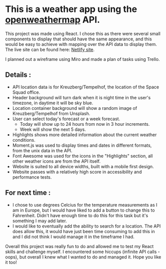 # This is a weather app using the [openweathermap](https://openweathermap.org/api) API. 

This project was made using React. I chose this as there were several small components to display that should have the same appearance, and this would be easy to achieve with mapping over the API data to display them. The live site can be found here: [Netlify site](https://main--glittering-pithivier-8e0578.netlify.app/).

I planned out a wireframe using Miro and made a plan of tasks using Trello.

## Details :

- API location data is for Kreuzberg/Tempelhof, the location of the Space Squad office.
- Header background will turn dark when it is night time in the user's timezone, in daytime it will be sky blue.
- Location container background will show a random image of Kreuzberg/Tempelhof from Unsplash.
- User can select today's forecast or a week forecast.
    - Today will show up to 24 hours from now in 3 hour increments.
    - Week will show the next 5 days.
- Highlights shows more detailed information about the current weather conditions.
- Moment.js was used to display times and dates in different formats, from the unix data in the API.
- Font Awesome was used for the icons in the "Highlights" section, all other weather icons are from the API itself.
- Website is suited to all device widths, built with a mobile first design. 
- Website passes with a relatively high score in accessibility and performance tests.

## For next time :

- I chose to use degrees Celcius for the temperature measurements as I am in Europe, but I would have liked to add a button to change this to Fahrenheit. Didn't have enough time to do this for this task but it's something I may add later. 
- I would like to eventually add the ability to search for a location. The API does allow this, it would have just been time consuming to add this in and I did not think I would manage it in the timeframe I had. 

Overall this project was really fun to do and allowed me to test my React skills and challenge myself. I encountered some hiccups (infinite API calls - oops), but overall I knew what I wanted to do and managed it. Hope you like it too!